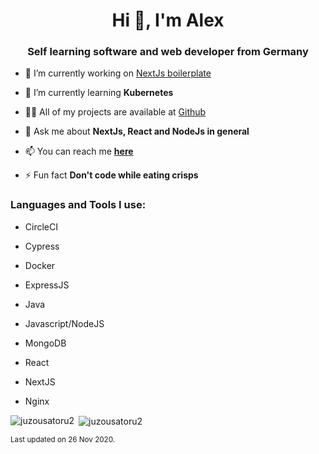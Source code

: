 <h1 align="center">Hi 👋, I'm Alex</h1>
<h3 align="center">Self learning software and web developer from Germany</h3>

- 🔭 I’m currently working on [NextJs boilerplate](https://github.com/JuzouSatoru2/NextJs-Boilerplate)

- 🌱 I’m currently learning **Kubernetes**

- 👨‍💻 All of my projects are available at [Github](https://github.com/JuzouSatoru2?tab=repositories)

- 💬 Ask me about **NextJs, React and NodeJs in general**

- 📫 You can reach me **[here](https://github.com/JuzouSatoru2/JuzouSatoru2/issues)**

- ⚡ Fun fact **Don't code while eating crisps**


<h3 align="left">Languages and Tools I use:</h3>
<p align="left">

- CircleCI

- Cypress

- Docker

- ExpressJS

- Java

- Javascript/NodeJS

- MongoDB

- React

- NextJS

- Nginx


<p><img align="left" src="https://github-readme-stats.vercel.app/api/top-langs?username=juzousatoru2&show_icons=true&locale=en&layout=compact" alt="juzousatoru2" /></p>

<p>&nbsp;<img align="center" src="https://github-readme-stats.vercel.app/api?username=juzousatoru2&show_icons=true&locale=en" alt="juzousatoru2" /></p>

<sub>Last updated on 26 Nov 2020.</sub>
